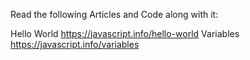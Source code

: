 Read the following Articles and Code along with it:

Hello World
https://javascript.info/hello-world
Variables
https://javascript.info/variables